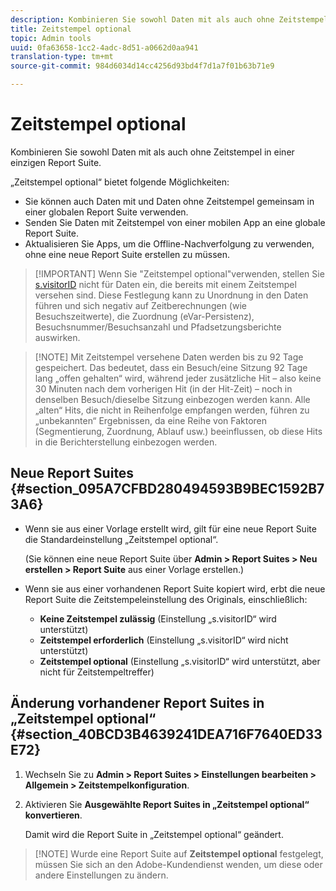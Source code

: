 ```yaml
---
description: Kombinieren Sie sowohl Daten mit als auch ohne Zeitstempel in einer einzigen Report Suite.
title: Zeitstempel optional
topic: Admin tools
uuid: 0fa63658-1cc2-4adc-8d51-a0662d0aa941
translation-type: tm+mt
source-git-commit: 984d6034d14cc4256d93bd4f7d1a7f01b63b71e9

---
```



# Zeitstempel optional

Kombinieren Sie sowohl Daten mit als auch ohne Zeitstempel in einer einzigen Report Suite.

„Zeitstempel optional“ bietet folgende Möglichkeiten:

* Sie können auch Daten mit und Daten ohne Zeitstempel gemeinsam in einer globalen Report Suite verwenden.
* Senden Sie Daten mit Zeitstempel von einer mobilen App an eine globale Report Suite.
* Aktualisieren Sie Apps, um die Offline-Nachverfolgung zu verwenden, ohne eine neue Report Suite erstellen zu müssen.

> [!IMPORTANT] Wenn Sie &quot;Zeitstempel optional&quot;verwenden, stellen Sie [s.visitorID](/help/implement/vars/config-vars/visitorid.md) nicht für Daten ein, die bereits mit einem Zeitstempel versehen sind. Diese Festlegung kann zu Unordnung in den Daten führen und sich negativ auf Zeitberechnungen (wie Besuchszeitwerte), die Zuordnung (eVar-Persistenz), Besuchsnummer/Besuchsanzahl und Pfadsetzungsberichte auswirken.

> [!NOTE] Mit Zeitstempel versehene Daten werden bis zu 92 Tage gespeichert. Das bedeutet, dass ein Besuch/eine Sitzung 92 Tage lang „offen gehalten“ wird, während jeder zusätzliche Hit – also keine 30 Minuten nach dem vorherigen Hit (in der Hit-Zeit) – noch in denselben Besuch/dieselbe Sitzung einbezogen werden kann. Alle „alten“ Hits, die nicht in Reihenfolge empfangen werden, führen zu „unbekannten“ Ergebnissen, da eine Reihe von Faktoren (Segmentierung, Zuordnung, Ablauf usw.) beeinflussen, ob diese Hits in die Berichterstellung einbezogen werden.

## Neue Report Suites {#section_095A7CFBD280494593B9BEC1592B73A6}

* Wenn sie aus einer Vorlage erstellt wird, gilt für eine neue Report Suite die Standardeinstellung „Zeitstempel optional“.

   (Sie können eine neue Report Suite über **Admin > Report Suites > Neu erstellen > Report Suite** aus einer Vorlage erstellen.)
* Wenn sie aus einer vorhandenen Report Suite kopiert wird, erbt die neue Report Suite die Zeitstempeleinstellung des Originals, einschließlich:

   * **Keine Zeitstempel zulässig** (Einstellung „s.visitorID“ wird unterstützt)
   * **Zeitstempel erforderlich** (Einstellung „s.visitorID“ wird nicht unterstützt)
   * **Zeitstempel optional** (Einstellung „s.visitorID“ wird unterstützt, aber nicht für Zeitstempeltreffer)

## Änderung vorhandener Report Suites in „Zeitstempel optional“ {#section_40BCD3B4639241DEA716F7640ED33E72}

1. Wechseln Sie zu **Admin > Report Suites > Einstellungen bearbeiten > Allgemein > Zeitstempelkonfiguration**.
1. Aktivieren Sie **Ausgewählte Report Suites in „Zeitstempel optional“ konvertieren**.

   Damit wird die Report Suite in „Zeitstempel optional“ geändert.

> [!NOTE] Wurde eine Report Suite auf **Zeitstempel optional** festgelegt, müssen Sie sich an den Adobe-Kundendienst wenden, um diese oder andere Einstellungen zu ändern.


